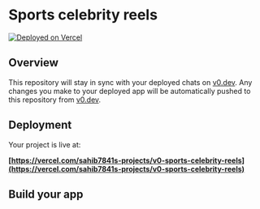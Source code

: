 # Sports celebrity reels


[![Deployed on Vercel](https://img.shields.io/badge/Deployed%20on-Vercel-black?style=for-the-badge&logo=vercel)](https://vercel.com/sahib7841s-projects/v0-sports-celebrity-reels)


## Overview

This repository will stay in sync with your deployed chats on [v0.dev](https://v0.dev).
Any changes you make to your deployed app will be automatically pushed to this repository from [v0.dev](https://v0.dev).

## Deployment

Your project is live at:

**[https://vercel.com/sahib7841s-projects/v0-sports-celebrity-reels](https://vercel.com/sahib7841s-projects/v0-sports-celebrity-reels)**

## Build your app




